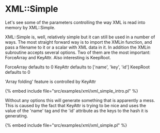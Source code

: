 # XML::Simple

Let's see some of the parameters controlling the way XML is read
into memory by XML::Simple.

XML::Simple is, well, relatively simple but it can still be used in a number of ways.
The most straight forward way is to import the XMLin function, and pass a filename
to it or a scalar with XML data in it. In addition the XMLin subroutine accepts several
options. Two of them are the most important:
ForceArray and KeyAttr. Also interesting is KeepRoot.

ForceArray defaults to 0
KeyAttr defaults to ['name', 'key', 'id']
KeepRoot defaults to 0

'Array folding' feature is controlled by KeyAttr

{% embed include file="src/examples/xml/xml_simple_intro.pl" %}

Without any options this will generate something that is apparently a mess. This is
caused by the fact that KeyAttr is trying to be nice and uses the value of the 'name'
tag and the 'id' attribute as the keys to the hash it is generating.

{% embed include file="src/examples/xml/xml_simple.pl" %}


